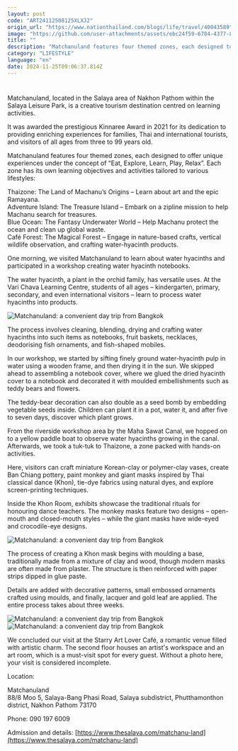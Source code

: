 ```yaml
---
layout: post
code: "ART24112508125XLXJ2"
origin_url: "https://www.nationthailand.com/blogs/life/travel/40043589"
image: "https://github.com/user-attachments/assets/ebc24f59-6784-4377-858a-faf2123958a4"
title: ""
description: "Matchanuland features four themed zones, each designed to offer unique learning experiences"
category: "LIFESTYLE"
language: "en"
date: 2024-11-25T09:06:37.814Z
---
```


# 









Matchanuland, located in the Salaya area of Nakhon Pathom within the Salaya Leisure Park, is a creative tourism destination centred on learning activities.

It was awarded the prestigious Kinnaree Award in 2021 for its dedication to providing enriching experiences for families, Thai and international tourists, and visitors of all ages from three to 99 years old.

Matchanuland features four themed zones, each designed to offer unique experiences under the concept of “Eat, Explore, Learn, Play, Relax”. Each zone has its own learning objectives and activities tailored to various lifestyles:

Thaizone: The Land of Machanu’s Origins – Learn about art and the epic Ramayana.  
Adventure Island: The Treasure Island – Embark on a zipline mission to help Machanu search for treasures.  
Blue Ocean: The Fantasy Underwater World – Help Machanu protect the ocean and clean up global waste.  
Café Forest: The Magical Forest – Engage in nature-based crafts, vertical wildlife observation, and crafting water-hyacinth products.

One morning, we visited Matchanuland to learn about water hyacinths and participated in a workshop creating water hyacinth notebooks.

The water hyacinth, a plant in the orchid family, has versatile uses. At the Vari Chava Learning Centre, students of all ages – kindergarten, primary, secondary, and even international visitors – learn to process water hyacinths into products.

  ![Matchanuland: a convenient day trip from Bangkok](https://github.com/user-attachments/assets/213afbc4-f2f5-406e-a648-9fc24a6300f9)

The process involves cleaning, blending, drying and crafting water hyacinths into such items as notebooks, fruit baskets, necklaces, deodorising fish ornaments, and fish-shaped mobiles.

In our workshop, we started by sifting finely ground water-hyacinth pulp in water using a wooden frame, and then drying it in the sun. We skipped ahead to assembling a notebook cover, where we glued the dried hyacinth cover to a notebook and decorated it with moulded embellishments such as teddy bears and flowers.

The teddy-bear decoration can also double as a seed bomb by embedding vegetable seeds inside. Children can plant it in a pot, water it, and after five to seven days, discover which plant grows.

From the riverside workshop area by the Maha Sawat Canal, we hopped on to a yellow paddle boat to observe water hyacinths growing in the canal. Afterwards, we took a tuk-tuk to Thaizone, a zone packed with hands-on activities.

Here, visitors can craft miniature Korean-clay or polymer-clay vases, create Ban Chiang pottery, paint monkey and giant masks inspired by Thai classical dance (Khon), tie-dye fabrics using natural dyes, and explore screen-printing techniques.

Inside the Khon Room, exhibits showcase the traditional rituals for honouring dance teachers. The monkey masks feature two designs – open-mouth and closed-mouth styles – while the giant masks have wide-eyed and crocodile-eye designs.

  ![Matchanuland: a convenient day trip from Bangkok](https://github.com/user-attachments/assets/43d2985c-ce74-4093-8ce1-17fd95d1db6f)

The process of creating a Khon mask begins with moulding a base, traditionally made from a mixture of clay and wood, though modern masks are often made from plaster. The structure is then reinforced with paper strips dipped in glue paste.

Details are added with decorative patterns, small embossed ornaments crafted using moulds, and finally, lacquer and gold leaf are applied. The entire process takes about three weeks.

   ![Matchanuland: a convenient day trip from Bangkok](https://github.com/user-attachments/assets/4a4ee853-801b-4c7d-8794-66e59995a556)  ![Matchanuland: a convenient day trip from Bangkok](https://media.nationthailand.com/uploads/images/contents/w1024/2024/11/xznGFFBv8uYz3WJhD1Ok.webp?x-image-process=style/lg-webp)

We concluded our visit at the Starry Art Lover Café, a romantic venue filled with artistic charm. The second floor houses an artist's workspace and an art room, which is a must-visit spot for every guest. Without a photo here, your visit is considered incomplete.

Location:

Matchanuland  
88/8 Moo 5, Salaya-Bang Phasi Road, Salaya subdistrict, Phutthamonthon district, Nakhon Pathom 73170

Phone: 090 197 6009

Admission and details: [https://www.thesalaya.com/matchanu-land](https://www.thesalaya.com/matchanu-land)